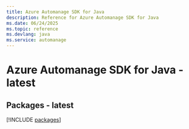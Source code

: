 ```yaml
---
title: Azure Automanage SDK for Java
description: Reference for Azure Automanage SDK for Java
ms.date: 06/24/2025
ms.topic: reference
ms.devlang: java
ms.service: automanage
---
```

# Azure Automanage SDK for Java - latest
## Packages - latest
[!INCLUDE [packages](automanage-index.md)]